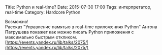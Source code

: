 Title: Python и real-time?
Date: 2015-07-30 17:00
Tags: интерпретатор, real-time
Category: Hardcore Python

Возможно!  
Рассказ "Управление памятью в real-time приложениях Python"  Антона Патрушева покажет как можно писать Python приложения с максимально быстрым откликом.
[https://events.yandex.ru/lib/talks/2075/](https://events.yandex.ru/lib/talks/2075/)